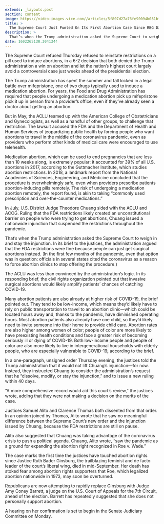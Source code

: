 ```yaml
--- 
extends: _layouts.post 
section: content 
image: https://video-images.vice.com//articles/5f807d27a76fe90094b031bf/lede/1602256209557-ap20105695321528.jpeg?image-resize-opts=Y3JvcD0xeHc6MC44NDM2NDQ3MDIzNTg2NjcyeGg7Y2VudGVyLGNlbnRlciZyZXNpemU9MTIwMDoqJnJlc2l6ZT0xMjAwOio 
title: > 
  The Supreme Court Just Punted On Its First Abortion Case Since RBG Died 
description: > 
  That’s when the Trump administration asked the Supreme Court to weigh in and stay the injunction.Many abortion patients are also already at higher risk of COVID-19, the brief pointed out.Most abortion patients also already have one child, so they’d likely need to invite someone into their home to provide child care.In a one-paragraph, unsigned order Thursday evening, the justices told the Trump administration that it would not lift Chuang’s injunction—for now.Her death has stoked fear among abortion rights supporters that Roe, which legalized abortion nationwide in 1973, may soon be overturned. 
date: 1602265130.3041344 
--- 
```

The Supreme Court refused Thursday refused to reinstate restrictions on a pill used to induce abortions, in a 6-2 decision that both denied the Trump administration a win on abortion and let the nation’s highest court largely avoid a controversial case just weeks ahead of the presidential election.

The Trump administration has spent the summer and fall locked in a legal battle over mifepristone, one of two drugs typically used to induce a medication abortion. For years, the Food and Drug Administration has required that people undergoing a medication abortion pick up mifepristone pick it up in person from a provider’s office, even if they’ve already seen a doctor about getting an abortion.

But in May, the ACLU teamed up with the American College of Obstetricians and Gynecologists, as well as a handful of other groups, to challenge that restriction. The lawsuit accused the FDA and the Department of Health and Human Services of jeopardizing public health by forcing people who want abortions to travel in the middle of the coronavirus pandemic, even as providers who perform other kinds of medical care were encouraged to use telehealth.

Medication abortion, which can be used to end pregnancies that are less than 10 weeks along, is extremely popular: it accounted for 39% of all U.S. abortions in 2017, according to the Guttmacher Institute, which studies abortion restrictions. In 2018, a landmark report from the National Academies of Sciences, Engineering, and Medicine concluded that the procedure is overwhelmingly safe, even when providers prescribe patients abortion-inducing pills remotely. The risk of undergoing a medication abortion remotely, the report found, is akin to taking “commonly used prescription and over-the-counter medications.”

In July, U.S. District Judge Theodore Chuang sided with the ACLU and ACOG. Ruling that the FDA restrictions likely created an unconstitutional barrier on people who were trying to get abortions, Chuang issued a nationwide injunction that suspended the restrictions throughout the pandemic.

That’s when the Trump administration asked the Supreme Court to weigh in and stay the injunction. In its brief to the justices, the administration argued that the FDA restrictions were fine because people can just get surgical abortions instead. (In the first few months of the pandemic, even that option was in question: officials in several states cited the coronavirus as a reason to force abortion clinics to stop offering the procedure.)

The ACLU was less than convinced by the administration’s logic. In its responding brief, the civil rights organization pointed out that invasive surgical abortions would likely amplify patients’ chances of catching COVID-19.

Many abortion patients are also already at higher risk of COVID-19, the brief pointed out. They tend to be low-income, which means they’d likely have to rely on public transportation to travel to an abortion clinic—which could be located hours away and, thanks to the pandemic, have diminished operating hours. Most abortion patients also already have one child, so they’d likely need to invite someone into their home to provide child care. Abortion rates are also higher among women of color; people of color are more likely to have preexisting health conditions and face a greater risk of becoming seriously ill or dying of COVID-19. Both low-income people and people of color are also more likely to live in intergenerational households with elderly people, who are especially vulnerable to COVID-19, according to the brief.

In a one-paragraph, unsigned order Thursday evening, the justices told the Trump administration that it would not lift Chuang’s injunction—for now. Instead, they instructed Chuang to consider the administration’s request that he “dissolve, modify, or stay the injunction,” and to issue a new ruling within 40 days.

“A more comprehensive record would aid this court’s review,” the justices wrote, adding that they were not making a decision on the merits of the case.

Justices Samuel Alito and Clarence Thomas both dissented from that order. In an opinion joined by Thomas, Alito wrote that he saw no meaningful difference between the Supreme Court’s new order and the injunction issued by Chuang, because the FDA restrictions are still on pause.

Alito also suggested that Chuang was taking advantage of the coronavirus crisis to push a political agenda. Chuang, Alito wrote, “saw the pandemic as a ground for expanding the abortion right recognized in Roe v. Wade.”

The case marks the first time the justices have touched abortion rights since Justice Ruth Bader Ginsburg, the trailblazing feminist and de facto leader of the court’s liberal wing, died in mid-September. Her death has stoked fear among abortion rights supporters that Roe, which legalized abortion nationwide in 1973, may soon be overturned.

Republicans are now attempting to rapidly replace Ginsburg with Judge Amy Coney Barrett, a judge on the U.S. Court of Appeals for the 7th Circuit, ahead of the election. Barrett has repeatedly suggested that she does not personally support abortion.

A hearing on her confirmation is set to begin in the Senate Judiciary Committee on Monday.